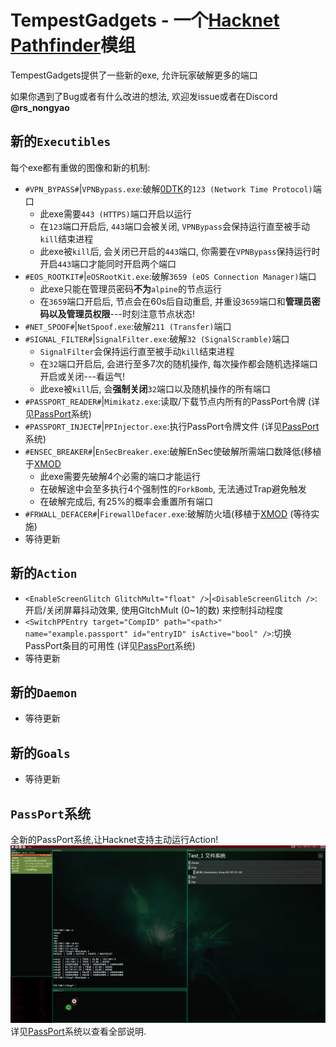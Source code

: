 TempestGadgets - 一个[Hacknet](https://store.steampowered.com/app/365450/Hacknet/) [Pathfinder](https://github.com/Arkhist/Hacknet-Pathfinder)模组
===
TempestGadgets提供了一些新的exe, 允许玩家破解更多的端口

如果你遇到了Bug或者有什么改进的想法, 欢迎发issue或者在Discord **@rs_nongyao**

##  新的`Executibles`
每个exe都有重做的图像和新的机制:
- `#VPN_BYPASS#`|`VPNBypass.exe`:破解[0DTK](https://github.com/prodzpod/ZeroDayToolKit)的`123 (Network Time Protocol)`端口
  - 此exe需要`443 (HTTPS)`端口开启以运行
  - 在`123`端口开启后, `443`端口会被关闭, `VPNBypass`会保持运行直至被手动`kill`结束进程
  - 此exe被`kill`后, 会关闭已开启的`443`端口, 你需要在`VPNBypass`保持运行时开启`443`端口才能同时开启两个端口
- `#EOS_ROOTKIT#`|`eOSRootKit.exe`:破解`3659 (eOS Connection Manager)`端口
  - 此exe只能在管理员密码**不为**`alpine`的节点运行
  - 在`3659`端口开启后, 节点会在60s后自动重启, 并重设`3659`端口和**管理员密码以及管理员权限**---时刻注意节点状态!
- `#NET_SPOOF#`|`NetSpoof.exe`:破解`211 (Transfer)`端口
- `#SIGNAL_FILTER#`|`SignalFilter.exe`:破解`32 (SignalScramble)`端口
  - `SignalFilter`会保持运行直至被手动`kill`结束进程
  - 在`32`端口开启后, 会进行至多7次的随机操作, 每次操作都会随机选择端口开启或关闭---看运气!
  - 此exe被`kill`后, 会**强制关闭**`32`端口以及随机操作的所有端口
- `#PASSPORT_READER#`|`Mimikatz.exe`:读取/下载节点内所有的PassPort令牌 (详见[PassPort](./example/TestNode.xml)系统)
- `#PASSPORT_INJECT#`|`PPInjector.exe`:执行PassPort令牌文件 (详见[PassPort](./example/TestNode.xml)系统)
- `#ENSEC_BREAKER#`|`EnSecBreaker.exe`:破解EnSec使破解所需端口数降低(移植于[XMOD](https://github.com/tenesiss/Hacknet-Pathfinder-XMOD-Dev)
  - 此exe需要先破解4个必需的端口才能运行
  - 在破解途中会至多执行4个强制性的`ForkBomb`, 无法通过Trap避免触发
  - 在破解完成后, 有25%的概率会重置所有端口 
- `#FRWALL_DEFACER#`|`FirewallDefacer.exe`:破解防火墙(移植于[XMOD](https://github.com/tenesiss/Hacknet-Pathfinder-XMOD-Dev) (等待实施)
- 等待更新

## 新的`Action`
- `<EnableScreenGlitch GlitchMult="float" />`|`<DisableScreenGlitch />`:开启/关闭屏幕抖动效果, 使用GltchMult (0~1的数) 来控制抖动程度
- `<SwitchPPEntry target="CompID" path="<path>" name="example.passport" id="entryID" isActive="bool" />`:切换PassPort条目的可用性 (详见[PassPort](./example/TestNode.xml)系统)
- 等待更新

## 新的`Daemon`
- 等待更新

## 新的`Goals`
- 等待更新

## `PassPort`系统
全新的PassPort系统,让Hacknet支持主动运行Action!
![Mimikatz Example](./example/image/Mimikatz.png)
详见[PassPort](./example/TestNode.xml)系统以查看全部说明.
